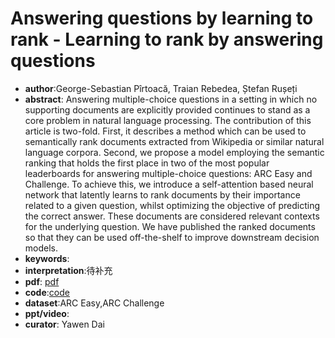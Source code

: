 # Answering questions by learning to rank - Learning to rank by answering questions

- **author**:George-Sebastian Pîrtoacă,  Traian Rebedea,  Ștefan Rușeți 
- **abstract**: Answering multiple-choice questions in a setting in which no supporting documents are explicitly provided continues to stand as a core problem in natural language processing. The contribution of this article is two-fold. First, it describes a method which can be used to semantically rank documents extracted from Wikipedia or similar natural language corpora. Second, we propose a model employing the semantic ranking that holds the first place in two of the most popular leaderboards for answering multiple-choice questions: ARC Easy and Challenge. To achieve this, we introduce a self-attention based neural network that latently learns to rank documents by their importance related to a given question, whilst optimizing the objective of predicting the correct answer. These documents are considered relevant contexts for the underlying question. We have published the ranked documents so that they can be used off-the-shelf to improve downstream decision models. 
- **keywords**:
- **interpretation**:待补充
- **pdf**: [pdf](https://arxiv.org/pdf/1909.00596)
- **code**:[code](https://github.com/SebiSebi/AI2-Reasoning-Challenge-ARC/tree/master/AttentiveRanker/documents)
- **dataset**:ARC Easy,ARC Challenge
- **ppt/video**:
- **curator**: Yawen Dai